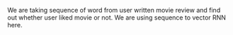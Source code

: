 We are taking sequence of word from user written movie review and find out whether user liked movie or not. We are using sequence to vector RNN here.
